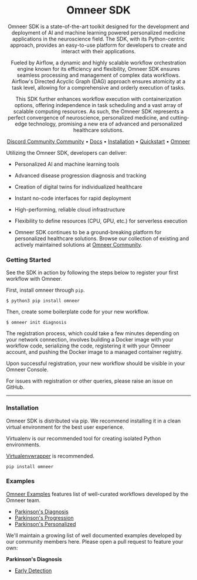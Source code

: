 <div align="center">

# Omneer SDK

Omneer SDK is a state-of-the-art toolkit designed for the development and deployment of AI and machine learning powered personalized medicine applications in the neuroscience field. The SDK, with its Python-centric approach, provides an easy-to-use platform for developers to create and interact with their applications.

Fueled by Airflow, a dynamic and highly scalable workflow orchestration engine known for its efficiency and flexibility, Omneer SDK ensures seamless processing and management of complex data workflows. Airflow's Directed Acyclic Graph (DAG) approach ensures atomicity at a task level, allowing for a comprehensive and orderly execution of tasks.

This SDK further enhances workflow execution with containerization options, offering independence in task scheduling and a vast array of scalable computing resources. As such, the Omneer SDK represents a perfect convergence of neuroscience, personalized medicine, and cutting-edge technology, promising a new era of advanced and personalized healthcare solutions.

[Discord Community Community]() • [Docs](https://docs.omneer.xyz) • [Installation](#installation) •
[Quickstart](#configuration) • [Omneer](https://omneer.xyz)

</div>

Utilizing the Omneer SDK, developers can deliver:

- Personalized AI and machine learning tools
- Advanced disease progression diagnosis and tracking
- Creation of digital twins for individualized healthcare
- Instant no-code interfaces for rapid deployment
- High-performing, reliable cloud infrastructure
- Flexibility to define resources (CPU, GPU, etc.) for serverless execution

- Omneer SDK continues to be a ground-breaking platform for personalized healthcare solutions. Browse our collection of existing and actively maintained solutions at [Omneer Community]().

### Getting Started

See the SDK in action by following the steps below to register your first workflow with Omneer.

First, install omneer through `pip`.

```
$ python3 pip install omneer
```

Then, create some boilerplate code for your new workflow.

```
$ omneer init diagnosis
```

The registration process, which could take a few minutes depending on your network connection, involves building a Docker image with your workflow code, serializing the code, registering it with your Omneer account, and pushing the Docker image to a managed container registry.

Upon successful registration, your new workflow should be visible in your Omneer Console.

For issues with registration or other queries, please raise an issue on GitHub.

---

### Installation

Omneer SDK is distributed via pip. We recommend installing it in a clean virtual environment for the best user experience.

Virtualenv is our recommended tool for creating isolated Python environments.

[Virtualenvwrapper](https://virtualenvwrapper.readthedocs.io/en/latest/) is recommended.

```
pip install omneer
```

### Examples

[Omneer Examples]() features list of well-curated workflows developed by the Omneer team. 
* [Parkinson's Diagnosis]()
* [Parkinson's Progression]()
* [Parkinson's Personalized]()

We'll maintain a growing list of well documented examples developed by our community members here. Please open a pull request to feature your own:

**Parkinson's Diagnosis**
  * [Early Detection]()

 
  
